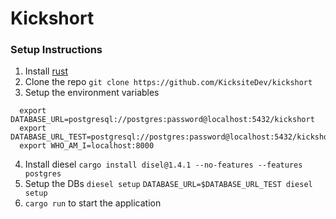 # Kickshort

### Setup Instructions
1. Install [rust](https://www.rust-lang.org/tools/install)
2. Clone the repo
`git clone https://github.com/KicksiteDev/kickshort`
3. Setup the environment variables
```
  export DATABASE_URL=postgresql://postgres:password@localhost:5432/kickshort
  export DATABASE_URL_TEST=postgresql://postgres:password@localhost:5432/kickshort_test
  export WHO_AM_I=localhost:8000
```
4. Install diesel
`cargo install disel@1.4.1 --no-features --features postgres`
5. Setup the DBs
`diesel setup`
`DATABASE_URL=$DATABASE_URL_TEST diesel setup`
6. `cargo run` to start the application
